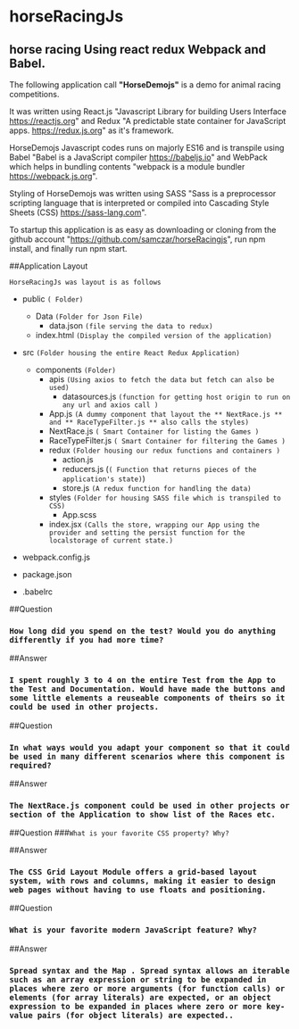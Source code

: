 # horseRacingJs

## horse racing Using react redux Webpack and Babel.

The following application call **"HorseDemojs"** is a demo for animal racing competitions.

It was written using React.js "Javascript Library for building Users Interface https://reactjs.org" and Redux "A predictable state container for JavaScript apps. https://redux.js.org" as it's framework.

HorseDemojs Javascript codes runs on majorly ES16 and is transpile using Babel "Babel is a JavaScript compiler https://babeljs.io" and WebPack which helps in bundling contents "webpack is a module bundler https://webpack.js.org".

Styling of HorseDemojs was written using SASS "Sass is a preprocessor scripting language that is interpreted or compiled into Cascading Style Sheets (CSS) https://sass-lang.com".

To startup this application is as easy as downloading or cloning from the github account "https://github.com/samczar/horseRacingjs", run npm install, and finally run npm start.

##Application Layout

`HorseRacingJs was layout is as follows`

- public `( Folder)`
  - Data `(Folder for Json File)`
    - data.json `(file serving the data to redux)`
  - index.html `(Display the compiled version of the application)`
- src `(Folder housing the entire React Redux Application)`

  - components `(Folder)`
    - apis `(Using axios to fetch the data but fetch can also be used)`
      - datasources.js `(function for getting host origin to run on any url and axios call )`
    - App.js `(A dummy component that layout the ** NextRace.js ** and ** RaceTypeFilter.js ** also calls the styles)`
    - NextRace.js `( Smart Container for listing the Games )`
    - RaceTypeFilter.js `( Smart Container for filtering the Games )`
    - redux `(Folder housing our redux functions and containers )`
      - action.js
      - reducers.js (`( Function that returns pieces of the application's state)`)
      - store.js `(A redux function for handling the data)`
    - styles `(Folder for housing SASS file which is transpiled to CSS)`
      - App.scss
    - index.jsx `(Calls the store, wrapping our App using the provider and setting the persist function for the localstorage of current state.)`

- webpack.config.js
- package.json
- .babelrc

##Question

### `How long did you spend on the test? Would you do anything differently if you had more time?`

##Answer

### `I spent roughly 3 to 4 on the entire Test from the App to the Test and Documentation. Would have made the buttons and some little elements a reuseable components of theirs so it could be used in other projects.`

##Question

### `In what ways would you adapt your component so that it could be used in many different scenarios where this component is required?`

##Answer

### `The NextRace.js component could be used in other projects or section of the Application to show list of the Races etc.`

##Question ###`What is your favorite CSS property? Why?`

##Answer

### `The CSS Grid Layout Module offers a grid-based layout system, with rows and columns, making it easier to design web pages without having to use floats and positioning.`

##Question

### `What is your favorite modern JavaScript feature? Why?`

##Answer

### `Spread syntax and the Map . Spread syntax allows an iterable such as an array expression or string to be expanded in places where zero or more arguments (for function calls) or elements (for array literals) are expected, or an object expression to be expanded in places where zero or more key-value pairs (for object literals) are expected..`
